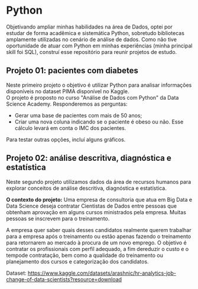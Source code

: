# Python
Objetivando ampliar minhas habilidades na área de Dados, optei por estudar de forma acadêmica e sistemática Python, sobretudo bibliotecas amplamente utilizadas no cenário de análise de dados. Como não tive oportunidade de atuar com Python em minhas experiências (minha principal skill foi SQL), construí esse repositório para reunir projetos de estudo.

## Projeto 01: pacientes com diabetes
Neste primeiro projeto o objetivo é utilizar Python para analisar informações disponíveis no dataset PIMA disponível no Kaggle.  
O projeto é proposto no curso "Análise de Dados com Python" da Data Science Academy. Responderemos as perguntas:  

- Gerar uma base de pacientes com mais de 50 anos;
- Criar uma nova coluna indicando se o paciente é obeso ou não. Esse cálculo levará em conta o IMC dos pacientes.

Para testar outras opções, incluí alguns gráficos.

## Projeto 02: análise descritiva, diagnóstica e estatística
Neste segundo projeto utilizamos dados da área de recursos humanos para explorar conceitos de análise descritiva, diagnóstica e estatística.

**O contexto do projeto:**
Uma  empresa  de  consultoria que  atua  em  Big  Data  e  Data  Science  deseja  contratar Cientistas de Dados entre pessoas que obtenham aprovação em alguns cursos ministrados pela empresa. Muitas pessoas se inscrevem para o treinamento. 

A empresa quer saber quais desses candidatos realmente querem trabalhar para a empresa após o treinamento ou estão apenas fazendo o treinamento para retornarem ao mercado à procura de um novo emprego. O objetivo é  contratar  os  profissionais  com  perfil  adequado, a  fim  dereduzir  o  custo  e  o  tempode contratação, bem como a qualidade do treinamento ou planejamento dos cursos e categorização dos candidatos.

Dataset: https://www.kaggle.com/datasets/arashnic/hr-analytics-job-change-of-data-scientists?resource=download  
